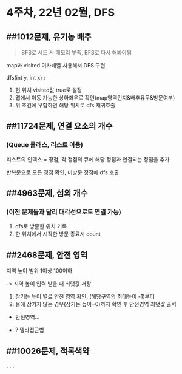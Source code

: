 4주차, 22년 02월, DFS
======================


##1012문제, 유기농 배추
---------
> BFS로 시도 시 메모리 부족, BFS로 다시 해봐야됨

map과 visited 이차배열 사용해서 DFS 구현

dfs(int y, int x) : 
1. 현 위치 visited값 true로 설정
2. 맵에서 이동 가능한 상하좌우로 확인(map영역인지&배추유무&방문여부)
3. 위 조건에 부합하면 해당 위치로 dfs 재귀호출


##11724문제, 연결 요소의 개수
-----------
### (Queue 클래스, 리스트 이용)

리스트의 인덱스 = 정점, 각 정점의 큐에 해당 정점과 연결되는 정점을 추가

반복문으로 모든 정점 확인, 미방문 정점에 dfs 호출 


##4963문제, 섬의 개수
---------
### (이전 문제들과 달리 대각선으로도 연결 가능)

1. dfs로 방문한 위치 기록
2. 한 위치에서 시작한 방문 종료시 count


##2468문제, 안전 영역
----------
지역 높이 범위 1이상 100이하 

-> 지역 높이 입력 받을 때 최댓값 저장 

1. 잠기는 높이 별로 안전 영역 확인, (해당구역의 최대높이 -1)부터 
2. 물에 잠기지 않는 경우(잠기는 높이=0)까지 확인 후 안전영역 최댓값 출력

+ 안전영역...  



+ ? 델타접근법


##10026문제, 적록색약
-----------
. . .

